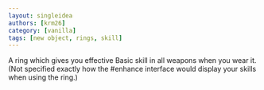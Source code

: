 ```yaml
---
layout: singleidea
authors: [krm26]
category: [vanilla]
tags: [new object, rings, skill]
---
```

A ring which gives you effective Basic skill in all weapons when you wear it.
(Not specified exactly how the #enhance interface would display your skills when
using the ring.)
